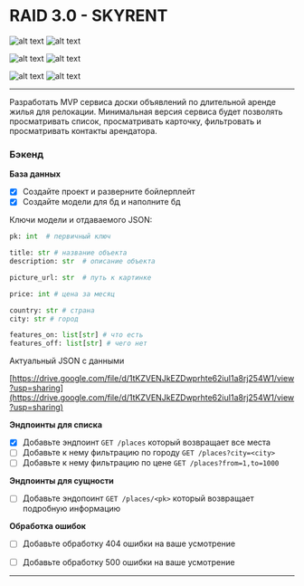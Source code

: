 # RAID 3.0 - SKYRENT
![alt text](https://img.shields.io/badge/Python-v3.10.6-blue?style=for-the-badge&logo=appveyor "Python")
![alt text](https://img.shields.io/badge/Flask-v2.2.3-green?style=for-the-badge&logo=appveyor "Flask")

![alt text](https://img.shields.io/badge/Flask%E2%80%93SQLAlchemy-v3.0.3-yellow?style=for-the-badge&logo=appveyor "Python")
![alt text](https://img.shields.io/badge/flask%E2%80%93restx-v1.0.6-yellow?style=for-the-badge&logo=appveyor "Python")

![alt text](https://img.shields.io/badge/SQLAlchemy-v2.0.4-yellow?style=for-the-badge&logo=appveyor "Python")
![alt text](https://img.shields.io/badge/marshmallow-v3.19.0-yellow?style=for-the-badge&logo=appveyor "Python")

***
Разработать MVP сервиса доски объявлений по 
длительной аренде жилья для релокации. Минимальная версия 
сервиса будет позволять просматривать список, просматривать 
карточку, фильтровать и просматривать контакты арендатора.

### Бэкенд

**База данных**

- [x]  Создайте проект и разверните бойлерплейт
- [x]  Создайте модели для бд и наполните бд

Ключи модели и отдаваемого JSON:

```python
pk: int  # первичный ключ

title: str # название объекта
description: str  # описание объекта

picture_url: str  # путь к картинке

price: int # цена за месяц

country: str # страна
city: str # город

features_on: list[str] # что есть
features_off: list[str] # чего нет
```

Актуальный JSON с данными

[https://drive.google.com/file/d/1tKZVENJkEZDwprhte62iuI1a8rj254W1/view?usp=sharing](https://drive.google.com/file/d/1tKZVENJkEZDwprhte62iuI1a8rj254W1/view?usp=sharing)

**Эндпоинты для списка**

- [x]  Добавьте эндпоинт `GET /places` который возвращает все места
- [ ]  Добавьте к нему фильтрацию по городу `GET /places?city=<city>`
- [ ]  Добавьте к нему фильтрацию по цене `GET /places?from=1,to=1000`

**Эндпоинты для сущности**

- [ ]  Добавьте эндопоинт `GET /places/<pk>` который возвращает подробную информацию

**Обработка ошибок**

- [ ]  Добавьте обработку 404 ошибки на ваше усмотрение

- [ ]  Добавьте обработку 500 ошибки на ваше усмотрение

---
